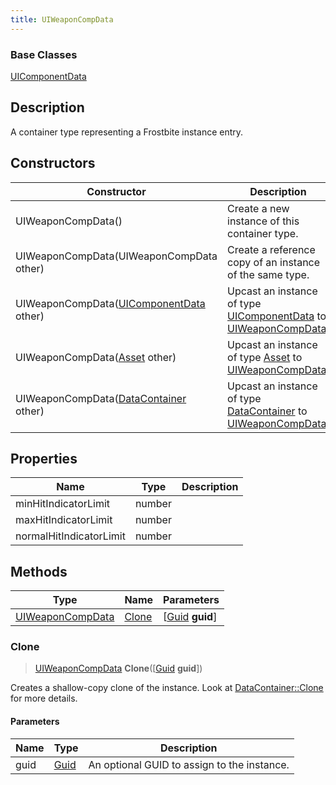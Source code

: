 ```yaml
---
title: UIWeaponCompData
---
```

### Base Classes

[UIComponentData](/vext/ref/fb/uicomponentdata/)

## Description

A container type representing a Frostbite instance entry.

## Constructors

| Constructor                                                                 | Description                                                                                                             |
| --------------------------------------------------------------------------- | ----------------------------------------------------------------------------------------------------------------------- |
| UIWeaponCompData()                                                          | Create a new instance of this container type.                                                                           |
| UIWeaponCompData(UIWeaponCompData other)                                    | Create a reference copy of an instance of the same type.                                                                |
| UIWeaponCompData([UIComponentData](/vext/ref/fb/uicomponentdata/) other)                  | Upcast an instance of type [UIComponentData](/vext/ref/fb/uicomponentdata/) to [UIWeaponCompData](/vext/ref/fb/uiweaponcompdata/).                  |
| UIWeaponCompData([Asset](/vext/ref/fb/asset/) other)                                      | Upcast an instance of type [Asset](/vext/ref/fb/asset/) to [UIWeaponCompData](/vext/ref/fb/uiweaponcompdata/).                                      |
| UIWeaponCompData([DataContainer](/vext/ref/shared/class/datacontainer) other) | Upcast an instance of type [DataContainer](/vext/ref/shared/class/datacontainer) to [UIWeaponCompData](/vext/ref/fb/uiweaponcompdata/). |

## Properties

| Name                    | Type   | Description |
| ----------------------- | ------ | ----------- |
| minHitIndicatorLimit    | number |             |
| maxHitIndicatorLimit    | number |             |
| normalHitIndicatorLimit | number |             |

## Methods

| Type                                 | Name            | Parameters                                     |
| ------------------------------------ | --------------- | ---------------------------------------------- |
| [UIWeaponCompData](/vext/ref/fb/uiweaponcompdata/) | [Clone](#clone) | \[[Guid](/vext/ref/shared/class/guid) **guid**\] |

### Clone

> [UIWeaponCompData](/vext/ref/fb/uiweaponcompdata/) **Clone**(\[[Guid](/vext/ref/shared/class/guid) **guid**\])

Creates a shallow-copy clone of the instance. Look at [DataContainer::Clone](/vext/ref/shared/class/datacontainer#clone) for more details.

#### Parameters

| Name | Type         | Description                                 |
| ---- | ------------ | ------------------------------------------- |
| guid | [Guid](/vext/ref/shared/class/guid/) | An optional GUID to assign to the instance. |
